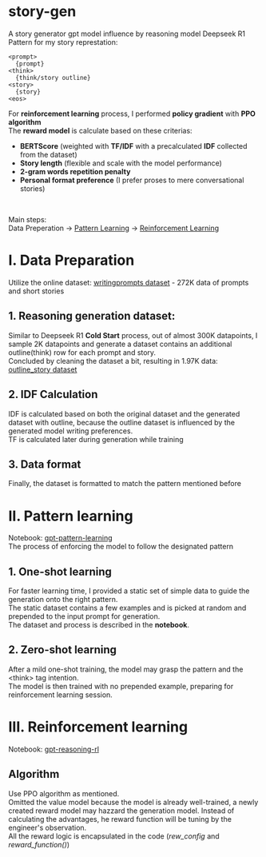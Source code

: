 # story-gen
A story generator gpt model influence by reasoning model Deepseek R1<br/>
Pattern for my story represtation:
```
<prompt>
  {prompt}
<think>
  {think/story outline}
<story>
  {story}
<eos>
```
For **reinforcement learning** process, I performed **policy gradient** with **PPO algorithm** <br/> 
The **reward model** is calculate based on these criterias:
* **BERTScore** (weighted with **TF/IDF** with a precalculated **IDF** collected from the dataset)
* **Story length** (flexible and scale with the model performance)
* **2-gram words repetition penalty**
* **Personal format preference** (I prefer proses to mere conversational stories)
<br/>

Main steps: <br/>
Data Preperation
\-> [Pattern Learning](https://colab.research.google.com/drive/1Siri0UirPqgeHjKRThxrrnZVEPbQRHd-)
\-> [Reinforcement Learning](https://www.kaggle.com/code/nabinguyen/gpt-reasoning-rl)

# I. Data Preparation
Utilize the online dataset: [writingprompts dataset](https://huggingface.co/datasets/euclaise/writingprompts) - 272K data of prompts and short stories
## 1. Reasoning generation dataset:
Similar to Deepseek R1 **Cold Start** process, out of almost 300K datapoints, I sample 2K datapoints and generate a dataset contains an additional outline(think) row for each prompt and story.<br/>
Concluded by cleaning the dataset a bit, resulting in 1.97K data: [outline_story dataset](https://huggingface.co/datasets/hungq/outline-story-2000)
## 2. IDF Calculation
IDF is calculated based on both the original dataset and the generated dataset with outline, because the outline dataset is influenced by the generated model writing preferences.<br/>
TF is calculated later during generation while training
## 3. Data format
Finally, the dataset is formatted to match the pattern mentioned before

# II. Pattern learning
Notebook: [gpt-pattern-learning](https://colab.research.google.com/drive/1Siri0UirPqgeHjKRThxrrnZVEPbQRHd-) <br/>
The process of enforcing the model to follow the designated pattern
## 1. One-shot learning
For faster learning time, I provided a static set of simple data to guide the generation onto the right pattern.<br/>
The static dataset contains a few examples and is picked at random and prepended to the input prompt for generation.<br/>
The dataset and process is described in the **notebook**.
## 2. Zero-shot learning
After a mild one-shot training, the model may grasp the pattern and the \<think\> tag intention.<br/>
The model is then trained with no prepended example, preparing for reinforcement learning session.

# III. Reinforcement learning
Notebook: [gpt-reasoning-rl](https://www.kaggle.com/code/nabinguyen/gpt-reasoning-rl)
## Algorithm
Use PPO algorithm as mentioned.<br/>
Omitted the value model because the model is already well-trained, a newly created reward model may hazzard the generation model. Instead of calculating the advantages, he reward function will be tuning by the engineer's observation.<br/>
All the reward logic is encapsulated in the code (_rew_config_ and _reward_function()_)

